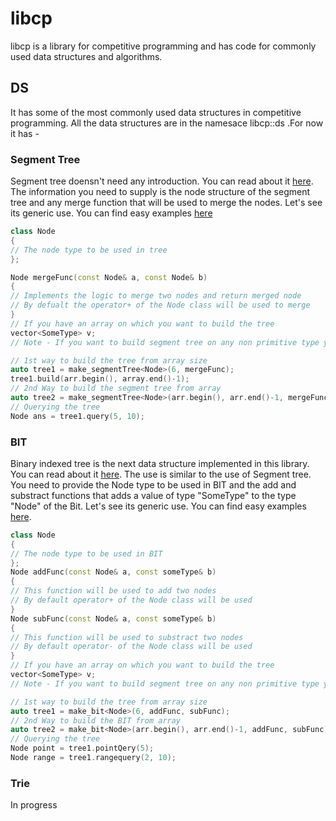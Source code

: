 # libcp
libcp is a library for competitive programming and has code for commonly used data structures and algorithms. 

## DS
It has some of the most commonly used data structures in competitive programming. All the data structures are in the namesace libcp::ds .For now it has -

### Segment Tree
Segment tree doensn't need any introduction. You can read about it [here](https://codeextractor.wordpress.com/). The information you need to supply is the node structure of the segment tree and any merge function that will be used to merge the nodes. Let's see its generic use. You can find easy examples [here](./ds/examples/segmentTree.cpp)
```C++
class Node
{
// The node type to be used in tree
};

Node mergeFunc(const Node& a, const Node& b)
{
// Implements the logic to merge two nodes and return merged node
// By defualt the operator+ of the Node class will be used to merge
}
// If you have an array on which you want to build the tree
vector<SomeType> v;
// Note - If you want to build segment tree on any non primitive type you should have operator= overloaded in the Node class. In this case Node class should have operator= overloaded for object of class SomeType.

// 1st way to build the tree from array size
auto tree1 = make_segmentTree<Node>(6, mergeFunc);
tree1.build(arr.begin(), array.end()-1);
// 2nd Way to build the segment tree from array 
auto tree2 = make_segmentTree<Node>(arr.begin(), arr.end()-1, mergeFunc);
// Querying the tree
Node ans = tree1.query(5, 10);
```
### BIT
Binary indexed tree is the next data structure implemented in this library. You can read about it [here](https://www.topcoder.com/community/data-science/data-science-tutorials/binary-indexed-trees/). The use is similar to the use of Segment tree. You need to provide the Node type to be used in BIT and the add and substract functions that adds a value of type "SomeType" to the type "Node" of the Bit. Let's see its generic use. You can find easy examples [here](./ds/examples/bit.cpp).

```C++
class Node
{
// The node type to be used in BIT
};
Node addFunc(const Node& a, const someType& b)
{
// This function will be used to add two nodes
// By default operator+ of the Node class will be used
}
Node subFunc(const Node& a, const someType& b)
{
// This function will be used to substract two nodes
// By default operator- of the Node class will be used
}
// If you have an array on which you want to build the tree
vector<SomeType> v;
// Note - If you want to build segment tree on any non primitive type you should have operator= overloaded in the Node class. In this case Node class should have operator= overloaded for object of class SomeType.

// 1st way to build the tree from array size
auto tree1 = make_bit<Node>(6, addFunc, subFunc);
// 2nd Way to build the BIT from array 
auto tree2 = make_bit<Node>(arr.begin(), arr.end()-1, addFunc, subFunc);
// Querying the tree
Node point = tree1.pointQery(5);
Node range = tree1.rangequery(2, 10);
```
### Trie
In progress
